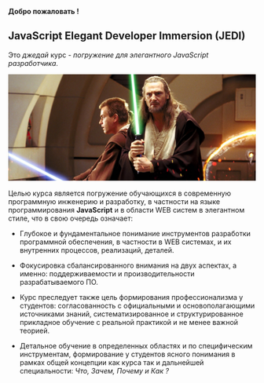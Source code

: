 **Добро пожаловать !** 
## JavaScript Elegant Developer Immersion (JEDI)

Это *джедай* курс - *погружение для элегантного JavaScript разработчика*.

![alt text](https://github.com/MyNameIsNeXTSTEP/JEDI-course/blob/master/Kvai%20Gon%20Jinn%20and%20Obivan%20Kenobe.png)

Целью курса является погружение обучающихся в современную программную инженерию и разработку, в частности на языке программирования **JavaScript** и в области WEB систем в элегантном стиле, что в свою очередь означает:

- Глубокое и фундаментальное понимание инструментов разработки программной обеспечения, в частности в WEB системах, и их внутренних процессов, реализаций, деталей.

- Фокусировка сбалансированного внимания на двух аспектах, а именно: поддерживаемости и производительности разрабатываемого ПО.
 
- Курс преследует также цель формирования профессионализма у студентов: согласованность с официальными и основополагающими источниками знаний, систематизированное и структурированное прикладное обучение с реальной практикой и не менее важной теорией.

- Детальное обучение в определенных областях и по специфическим инструментам, формирование у студентов ясного понимания в рамках общей концепции как курса так и дальнейшей специальности:  *Что, Зачем, Почему и Как ?*
